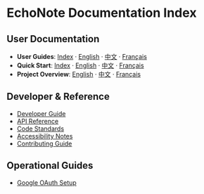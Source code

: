 # EchoNote Documentation Index

## User Documentation
- **User Guides**: [Index](user-guide/README.md) · [English](user-guide/en.md) · [中文](user-guide/zh-CN.md) · [Français](user-guide/fr.md)
- **Quick Start**: [Index](quick-start/README.md) · [English](quick-start/en.md) · [中文](quick-start/zh-CN.md) · [Français](quick-start/fr.md)
- **Project Overview**: [English](project-overview/README.md) · [中文](project-overview/zh-CN.md) · [Français](project-overview/fr.md)

## Developer & Reference
- [Developer Guide](DEVELOPER_GUIDE.md)
- [API Reference](API_REFERENCE.md)
- [Code Standards](CODE_STANDARDS.md)
- [Accessibility Notes](ACCESSIBILITY.md)
- [Contributing Guide](CONTRIBUTING.md)

## Operational Guides
- [Google OAuth Setup](../GOOGLE_OAUTH_SETUP.md)
